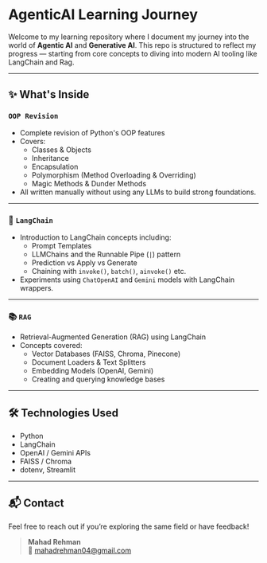 # AgenticAI Learning Journey 

Welcome to my learning repository where I document my journey into the world of **Agentic AI** and **Generative AI**. This repo is structured to reflect my progress — starting from core concepts to diving into modern AI tooling like LangChain and Rag.


---

## ✨ What's Inside

### `OOP Revision`
- Complete revision of Python's OOP features
- Covers:
  - Classes & Objects
  - Inheritance
  - Encapsulation
  - Polymorphism (Method Overloading & Overriding)
  - Magic Methods & Dunder Methods
- All written manually without using any LLMs to build strong foundations.

---

### 🔗 `LangChain`
- Introduction to LangChain concepts including:
  - Prompt Templates
  - LLMChains and the Runnable Pipe (`|`) pattern
  - Prediction vs Apply vs Generate
  - Chaining with `invoke()`, `batch()`, `ainvoke()` etc.
- Experiments using `ChatOpenAI` and `Gemini` models with LangChain wrappers.

---

### 📚 `RAG`
- Retrieval-Augmented Generation (RAG) using LangChain
- Concepts covered:
  - Vector Databases (FAISS, Chroma, Pinecone)
  - Document Loaders & Text Splitters
  - Embedding Models (OpenAI, Gemini)
  - Creating and querying knowledge bases

---

## 🛠 Technologies Used

- Python
- LangChain
- OpenAI / Gemini APIs
- FAISS / Chroma
- dotenv, Streamlit

---



## 📬 Contact

Feel free to reach out if you’re exploring the same field or have feedback!

> **Mahad Rehman**  
> 📧 mahadrehman04@gmail.com  


